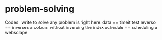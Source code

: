 # problem-solving
Codes I write to solve any problem is right here.
data == timeit test
reverso == inverses a coloum without inversing the index
schedule == scheduling a webscrape 
